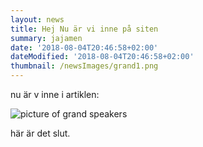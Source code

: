 ```yaml
---
layout: news
title: Hej Nu är vi inne på siten
summary: jajamen
date: '2018-08-04T20:46:58+02:00'
dateModified: '2018-08-04T20:46:58+02:00'
thumbnail: /newsImages/grand1.png
---
```

nu är v inne i artiklen:

![picture of grand speakers](/newsImages/grand1.png)

här är det slut.
